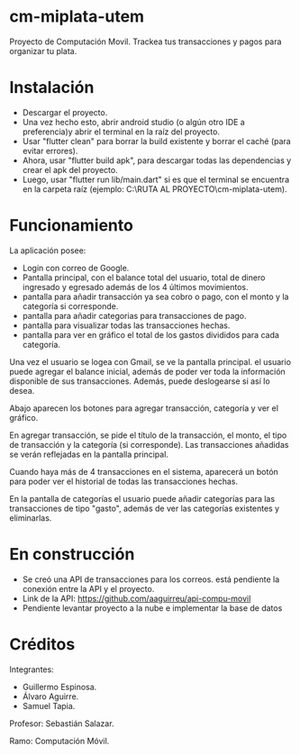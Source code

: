 # cm-miplata-utem
Proyecto de Computación Movil. Trackea tus transacciones y pagos para organizar tu plata.


# Instalación
- Descargar el proyecto.
- Una vez hecho esto, abrir android studio (o algún otro IDE a preferencia)y abrir el terminal en la raíz del proyecto.
- Usar "flutter clean" para borrar la build existente y borrar el caché (para evitar errores).
- Ahora, usar "flutter build apk", para descargar todas las dependencias y crear el apk del proyecto.
- Luego, usar "flutter run lib/main.dart" si es que el terminal se encuentra en la carpeta raíz (ejemplo: C:\RUTA AL PROYECTO\cm-miplata-utem).

# Funcionamiento
La aplicación posee:

- Login con correo de Google.
- Pantalla principal, con el balance total del usuario, total de dinero ingresado y egresado además de los 4 últimos movimientos.
- pantalla para añadir transacción ya sea cobro o pago, con el monto y la categoría si corresponde.
- pantalla para añadir categorias para transacciones de pago.
- pantalla para visualizar todas las transacciones hechas.
- pantalla para ver en gráfico el total de los gastos divididos para cada categoría.

Una vez el usuario se logea con Gmail, se ve la pantalla principal.
el usuario puede agregar el balance inicial, además de poder ver toda la información disponible de sus transacciones. Además, puede deslogearse si así lo desea.

Abajo aparecen los botones para agregar transacción, categoría y ver el gráfico.

En agregar transacción, se pide el título de la transacción, el monto, el tipo de transacción y la categoría (si corresponde).
Las transacciones añadidas se verán reflejadas en la pantalla principal.

Cuando haya más de 4 transacciones en el sistema, aparecerá un botón para poder ver el historial de todas las transacciones hechas.

En la pantalla de categorías el usuario puede añadir categorías para las transacciones de tipo "gasto", además de ver las categorías existentes y eliminarlas.

# En construcción
- Se creó una API de transacciones para los correos. está pendiente la conexión entre la API y el proyecto.
- Link de la API: https://github.com/aaguirreu/api-compu-movil 
- Pendiente levantar proyecto a la nube e implementar la base de datos

# Créditos

Integrantes: 
- Guillermo Espinosa.
- Álvaro Aguirre.
- Samuel Tapia.

Profesor: Sebastián Salazar.

Ramo: Computación Móvil.